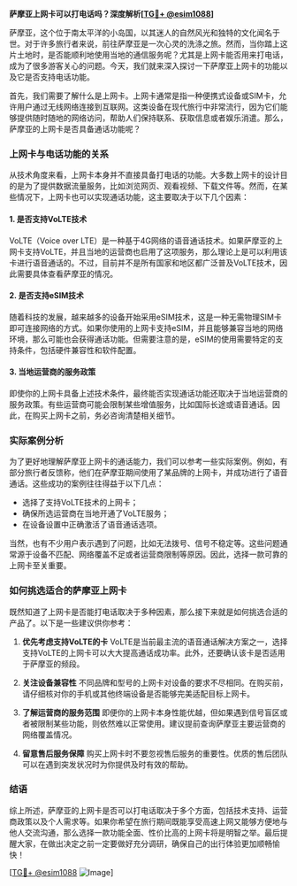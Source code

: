 **萨摩亚上网卡可以打电话吗？深度解析[[TG💪+ @esim1088](https://t.me/s/esim1088)]**

萨摩亚，这个位于南太平洋的小岛国，以其迷人的自然风光和独特的文化闻名于世。对于许多旅行者来说，前往萨摩亚是一次心灵的洗涤之旅。然而，当你踏上这片土地时，是否能顺利地使用当地的通信服务呢？尤其是上网卡能否用来打电话，成为了很多游客关心的问题。今天，我们就来深入探讨一下萨摩亚上网卡的功能以及它是否支持电话功能。

首先，我们需要了解什么是上网卡。上网卡通常是指一种便携式设备或SIM卡，允许用户通过无线网络连接到互联网。这类设备在现代旅行中非常流行，因为它们能够提供随时随地的网络访问，帮助人们保持联系、获取信息或者娱乐消遣。那么，萨摩亚的上网卡是否具备通话功能呢？

### 上网卡与电话功能的关系

从技术角度来看，上网卡本身并不直接具备打电话的功能。大多数上网卡的设计目的是为了提供数据流量服务，比如浏览网页、观看视频、下载文件等。然而，在某些情况下，上网卡也可以实现通话功能，这主要取决于以下几个因素：

#### 1. 是否支持VoLTE技术
VoLTE（Voice over LTE）是一种基于4G网络的语音通话技术。如果萨摩亚的上网卡支持VoLTE，并且当地的运营商也启用了这项服务，那么理论上是可以利用该卡进行语音通话的。不过，目前并不是所有国家和地区都广泛普及VoLTE技术，因此需要具体查看萨摩亚的情况。

#### 2. 是否支持eSIM技术
随着科技的发展，越来越多的设备开始采用eSIM技术，这是一种无需物理SIM卡即可连接网络的方式。如果你使用的上网卡支持eSIM，并且能够兼容当地的网络环境，那么可能也会获得通话功能。但需要注意的是，eSIM的使用需要特定的支持条件，包括硬件兼容性和软件配置。

#### 3. 当地运营商的服务政策
即使你的上网卡具备上述技术条件，最终能否实现通话功能还取决于当地运营商的服务政策。有些运营商可能会限制某些增值服务，比如国际长途或语音通话。因此，在购买上网卡之前，务必咨询清楚相关细节。

### 实际案例分析

为了更好地理解萨摩亚上网卡的通话能力，我们可以参考一些实际案例。例如，有部分旅行者反馈称，他们在萨摩亚期间使用了某品牌的上网卡，并成功进行了语音通话。这些成功的案例往往得益于以下几点：

- 选择了支持VoLTE技术的上网卡；
- 确保所选运营商在当地开通了VoLTE服务；
- 在设备设置中正确激活了语音通话选项。

当然，也有不少用户表示遇到了问题，比如无法拨号、信号不稳定等。这些问题通常源于设备不匹配、网络覆盖不足或者运营商限制等原因。因此，选择一款可靠的上网卡至关重要。

### 如何挑选适合的萨摩亚上网卡

既然知道了上网卡是否能打电话取决于多种因素，那么接下来就是如何挑选合适的产品了。以下是一些建议供你参考：

1. **优先考虑支持VoLTE的卡**
   VoLTE是当前最主流的语音通话解决方案之一，选择支持VoLTE的上网卡可以大大提高通话成功率。此外，还要确认该卡是否适用于萨摩亚的频段。

2. **关注设备兼容性**
   不同品牌和型号的上网卡对设备的要求不尽相同。在购买前，请仔细核对你的手机或其他终端设备是否能够完美适配目标上网卡。

3. **了解运营商的服务范围**
   即便你的上网卡本身性能优越，但如果遇到信号盲区或者被限制某些功能，则依然难以正常使用。建议提前查询萨摩亚主要运营商的网络覆盖情况。

4. **留意售后服务保障**
   购买上网卡时不要忽视售后服务的重要性。优质的售后团队可以在遇到突发状况时为你提供及时有效的帮助。

### 结语

综上所述，萨摩亚的上网卡是否可以打电话取决于多个方面，包括技术支持、运营商政策以及个人需求等。如果你希望在旅行期间既能享受高速上网又能够方便地与他人交流沟通，那么选择一款功能全面、性价比高的上网卡将是明智之举。最后提醒大家，在做出决定之前一定要做好充分调研，确保自己的出行体验更加顺畅愉快！

[[TG💪+ @esim1088](https://t.me/s/esim1088) ![Image](https://i.postimg.cc/4NQfJmqS/Snipaste-2025-05-13-00-14-12.png)]